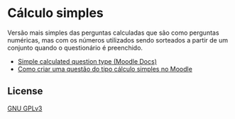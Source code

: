 # Cálculo simples
Versão mais simples das perguntas calculadas que são como perguntas numéricas, mas com os números utilizados sendo sorteados a partir de um conjunto quando o questionário é preenchido.
* [Simple calculated question type (Moodle Docs)](https://docs.moodle.org/311/en/Simple_calculated_question_type)
* [Como criar uma questão do tipo cálculo simples no Moodle](https://youtu.be/4gjzWp-WZzE)

## License
[GNU GPLv3](https://choosealicense.com/licenses/gpl-3.0/)
